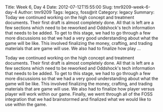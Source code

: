 Title: Week 6, Day 4
Date: 2012-07-12T15:55:00
Slug: tmr9209-week-6-day-4
Author: tmr9209
Tags: legacy, foss@rit
Category: legacy
Summary: Today we continued working on the high concept and treatment documents. Their first draft is almost completely done. All that is left are a few sections which need to be reworked and Oddshock's tech information that needs to be added. To get to this stage, we had to go through a few more discussions so that we had a very good understanding about what the game will be like. This involved finalizing the money, crafting, and trading materials that are game will use. We also had to finalize how play ... 

Today we continued working on the high concept and treatment documents. Their
first draft is almost completely done. All that is left are a few sections
which need to be reworked and Oddshock's tech information that needs to be
added. To get to this stage, we had to go through a few more discussions so
that we had a very good understanding about what the game will be like. This
involved finalizing the money, crafting, and trading materials that are game
will use. We also had to finalize how player versus player will work within
our game. Finally, we went through all of the FOSS integration that we had
brainstormed and finalized what we would like to use within the game.

